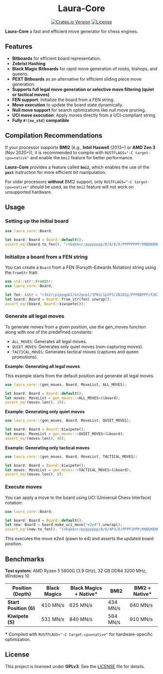 # <div align="center"> Laura-Core</div>

<div  align="center"> 

[![Crates.io Version][crates-badge]][crates-link]
[![License][license-badge]][license-link]

</div>

**Laura-Core** a fast and efficient move generator for chess engines.

## Features
- **Bitboards** for efficient board representation.  
- **Zobrist Hashing** 
- **Black Magic Bitboards** for rapid move generation of rooks, bishops, and queens.  
- **PEXT Bitboards** as an alternative for efficient sliding piece move generation.  
- **Supports full legal move generation or selective move filtering (quiet or tactical moves)**  
- **FEN support**: Initialize the board from a FEN string.  
- **Move execution** to update the board state dynamically.  
- **Null move support** for search optimizations like null move pruning.  
- **UCI move execution**: Apply moves directly from a UCI-compliant string.
- **Fully `#![no_std]` compatible**

## Compilation Recommendations

If your processor supports **BMI2** (e.g., **Intel Haswell** (2013+) or **AMD Zen 3** (Nov 2020+)), it is recommended to compile with `RUSTFLAGS="-C target-cpu=native"` and enable the `bmi2` feature for better performance.
 
**Laura-Core** provides a feature called **`bmi2`**, which enables the use of the **`pext`** instruction for more efficient bit manipulation.

For older processors **without** BMI2 support, only `RUSTFLAGS="-C target-cpu=native"` should be used, as the `bmi2` feature will not work on unsupported hardware.

## **Usage**

### **Setting up the initial board**

```rust
use laura_core::Board;

let board: Board = Board::default();
assert_eq!(board.to_fen(), "rnbqkbnr/pppppppp/8/8/8/8/PPPPPPPP/RNBQKBNR w KQkq - 0 1")
```

### **Initialize a board from a FEN string**

You can create a `Board` from a FEN (Forsyth-Edwards Notation) string using the `FromStr` trait:

```rust
use std::str::FromStr;
use laura_core::Board;

let fen: &str = "r3k2r/p1ppqpb1/bn2pnp1/3PN3/1p2P3/2N2Q1p/PPPBBPPP/R3K2R w KQkq - 0 1";
let board: Board = Board::from_str(fen).unwrap();
assert_eq!(board, Board::kiwipete());
```

### **Generate all legal moves**

To generate moves from a given position, use the gen_moves function along with one of the predefined constants:

- `ALL_MOVES`: Generates all legal moves.
- `QUIET_MOVES`: Generates only quiet moves (non-capturing moves).
- `TACTICAL_MOVES`: Generates tactical moves (captures and queen promotions).

**Example: Generating all legal moves**

This example starts from the default position and generate all legal moves.

```rust 
use laura_core::{gen_moves, Board, MoveList, ALL_MOVES};

let board: Board = Board::default();
let moves: MoveList = gen_moves::<ALL_MOVES>(&board);
assert_eq!(moves.len(), 20);
```

**Example: Generating only quiet moves**

```rust 
use laura_core::{gen_moves, Board, MoveList, QUIET_MOVES};

let board: Board = Board::kiwipete();
let moves: MoveList = gen_moves::<QUIET_MOVES>(&board);
assert_eq!(moves.len(), 40);
```

**Example: Generating only tactical moves**

```rust 
use laura_core::{gen_moves, Board, MoveList, TACTICAL_MOVES};

let board: Board = Board::kiwipete();
let moves: MoveList = gen_moves::<TACTICAL_MOVES>(&board);
assert_eq!(moves.len(), 8);
```

### **Execute moves**

You can apply a move to the board using UCI (Universal Chess Interface) notation:

```rust
use laura_core::Board;

let board: Board = Board::default();
let new: Board = board.make_uci_move("e2e4").unwrap();
assert_eq!(new.to_fen(), "rnbqkbnr/pppppppp/8/8/4P3/8/PPPP1PPP/RNBQKBNR b KQkq e3 0 1");
```

This executes the move e2e4 (pawn to e4) and asserts the updated board position.

## Benchmarks  

**Test system:** AMD Ryzen 5 5600G (3.9 GHz), 32 GB DDR4 3200 MHz, Windows 10

|Position (Depth)|Black Magics|Black Magics + Native*|BMI2|BMI2 + Native*|
|-|-|-|-|-|
|**Start Position (6)**|410 MN/s|625 MN/s|434 MN/s|640 MN/s|
| **Kiwipete (5)**|531 MN/s|840 MN/s|564 MN/s|910 MN/s|

**\*** Compiled with `RUSTFLAGS="-C target-cpu=native"` for hardware-specific optimization.  

## **License**

This project is licensed under **GPLv3**. See the [LICENSE][license-link] file for details.

[license-link]:https://github.com/hanstibberio/Laura/blob/master/LICENSE

[license-badge]:https://img.shields.io/github/license/hanstibberio/laura?style=for-the-badge&label=license&color=success

[crates-link]:https://crates.io/crates/laura_core

[crates-badge]:https://img.shields.io/crates/v/laura_core?style=for-the-badge
